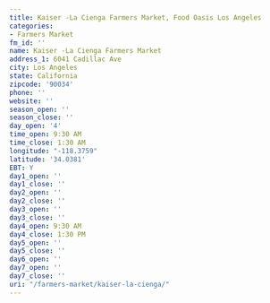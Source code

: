 ```yaml
---
title: Kaiser -La Cienga Farmers Market, Food Oasis Los Angeles
categories:
- Farmers Market
fm_id: ''
name: Kaiser -La Cienga Farmers Market
address_1: 6041 Cadillac Ave
city: Los Angeles
state: California
zipcode: '90034'
phone: ''
website: ''
season_open: ''
season_close: ''
day_open: '4'
time_open: 9:30 AM
time_close: 1:30 AM
longitude: "-118.3759"
latitude: '34.0381'
EBT: Y
day1_open: ''
day1_close: ''
day2_open: ''
day2_close: ''
day3_open: ''
day3_close: ''
day4_open: 9:30 AM
day4_close: 1:30 PM
day5_open: ''
day5_close: ''
day6_open: ''
day7_open: ''
day7_close: ''
uri: "/farmers-market/kaiser-la-cienga/"
---
```



